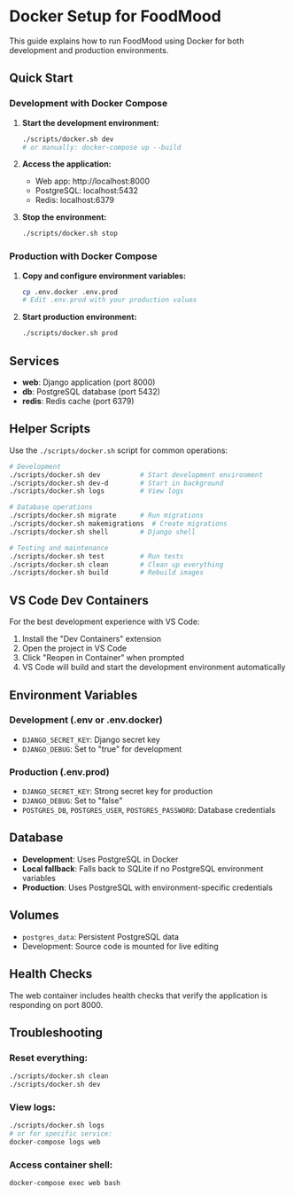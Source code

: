 # Docker Setup for FoodMood

This guide explains how to run FoodMood using Docker for both development and production environments.

## Quick Start

### Development with Docker Compose

1. **Start the development environment:**
   ```bash
   ./scripts/docker.sh dev
   # or manually: docker-compose up --build
   ```

2. **Access the application:**
   - Web app: http://localhost:8000
   - PostgreSQL: localhost:5432
   - Redis: localhost:6379

3. **Stop the environment:**
   ```bash
   ./scripts/docker.sh stop
   ```

### Production with Docker Compose

1. **Copy and configure environment variables:**
   ```bash
   cp .env.docker .env.prod
   # Edit .env.prod with your production values
   ```

2. **Start production environment:**
   ```bash
   ./scripts/docker.sh prod
   ```

## Services

- **web**: Django application (port 8000)
- **db**: PostgreSQL database (port 5432)
- **redis**: Redis cache (port 6379)

## Helper Scripts

Use the `./scripts/docker.sh` script for common operations:

```bash
# Development
./scripts/docker.sh dev          # Start development environment
./scripts/docker.sh dev-d        # Start in background
./scripts/docker.sh logs         # View logs

# Database operations
./scripts/docker.sh migrate      # Run migrations
./scripts/docker.sh makemigrations  # Create migrations
./scripts/docker.sh shell        # Django shell

# Testing and maintenance
./scripts/docker.sh test         # Run tests
./scripts/docker.sh clean        # Clean up everything
./scripts/docker.sh build        # Rebuild images
```

## VS Code Dev Containers

For the best development experience with VS Code:

1. Install the "Dev Containers" extension
2. Open the project in VS Code
3. Click "Reopen in Container" when prompted
4. VS Code will build and start the development environment automatically

## Environment Variables

### Development (.env or .env.docker)
- `DJANGO_SECRET_KEY`: Django secret key
- `DJANGO_DEBUG`: Set to "true" for development

### Production (.env.prod)
- `DJANGO_SECRET_KEY`: Strong secret key for production
- `DJANGO_DEBUG`: Set to "false"
- `POSTGRES_DB`, `POSTGRES_USER`, `POSTGRES_PASSWORD`: Database credentials

## Database

- **Development**: Uses PostgreSQL in Docker
- **Local fallback**: Falls back to SQLite if no PostgreSQL environment variables
- **Production**: Uses PostgreSQL with environment-specific credentials

## Volumes

- `postgres_data`: Persistent PostgreSQL data
- Development: Source code is mounted for live editing

## Health Checks

The web container includes health checks that verify the application is responding on port 8000.

## Troubleshooting

### Reset everything:
```bash
./scripts/docker.sh clean
./scripts/docker.sh dev
```

### View logs:
```bash
./scripts/docker.sh logs
# or for specific service:
docker-compose logs web
```

### Access container shell:
```bash
docker-compose exec web bash
```
